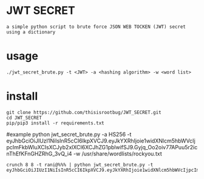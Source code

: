 # JWT SECRET
	a simple python script to brute force JSON WEB TOCKEN (JWT) secret using a dictionary 

# usage 
	./jwt_secret_brute.py -t <JWT> -a <hashing algorithm> -w <word list>	

# install 
	git clone https://github.com/thisisrootbug/JWT_SECRET.git
	cd JWT_SECRET
	pip/pip3 install -r requirements.txt
	 

#example 
	python jwt_secret_brute.py -a HS256 -t eyJhbGciOiJIUzI1NiIsInR5cCI6IkpXVCJ9.eyJkYXRhIjoie1widXNlcm5hbWVcIjpcImFkbWluXCIsXCJyb2xlXCI6XCJhZG1pblwifSJ9.Gyjq_Oo2oiv77APuu5r2icnThEfKFnGHZRhG_3vQ_i4 -w /usr/share/wordlists/rockyou.txt	

	crunch 8 8 -t rani@%%% | python jwt_secret_brute.py -t eyJhbGciOiJIUzI1NiIsInR5cCI6IkpXVCJ9.eyJkYXRhIjoie1widXNlcm5hbWVcIjpcImFkbWluXCIsXCJyb2xlXCI6XCJhZG1pblwifSJ9.Gyjq_Oo2oiv77APuu5r2icnThEfKFnGHZRhG_3vQ_i4 
